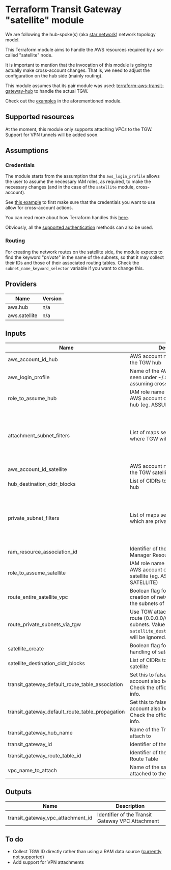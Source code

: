 # Terraform Transit Gateway "satellite" module

We are following the hub-spoke(s) (aka [star network][1]) network topology
model.

This Terraform module aims to handle the AWS resources required by a so-called
"satellite" node.

It is important to mention that the invocation of this module is going to
actually make cross-account changes. That is, we need to adjust the
configuration on the hub side (mainly routing).

This module assumes that its pair module was used:
[terraform-aws-transit-gateway-hub][2] to handle the actual TGW.

Check out the [examples][3] in the aforementioned module.

## Supported resources

At the moment, this module only supports attaching _VPCs_ to the TGW.
Support for VPN tunnels will be added soon.

## Assumptions

### Credentials

The module starts from the assumption that the `aws_login_profile` allows the
user to assume the necessary IAM roles, as required, to make the necessary
changes (and in the case of the `satellite` module, cross-account).

See [this example][4] to first make sure that the credentials you want to use
allow for cross-account actions.

You can read more about how Terraform handles this [here][5].

Obviously, all the [supported authentication][6] methods can also be used.

### Routing

For creating the network routes on the satellite side, the module expects to
find the keyword "_private_" in the name of the subnets, so that it may collect
their IDs and those of their associated routing tables.
Check the `subnet_name_keyword_selector` variable if you want to change this.

<!-- BEGINNING OF PRE-COMMIT-TERRAFORM DOCS HOOK -->
## Providers

| Name | Version |
|------|---------|
| aws.hub | n/a |
| aws.satellite | n/a |

## Inputs

| Name | Description | Type | Default | Required |
|------|-------------|------|---------|:-----:|
| aws\_account\_id\_hub | AWS account number containing the TGW hub | `string` | n/a | yes |
| aws\_login\_profile | Name of the AWS login profile as seen under ~/.aws/config used for assuming cross-account roles | `any` | n/a | yes |
| role\_to\_assume\_hub | IAM role name to assume in the AWS account containing the TGW hub (eg. ASSUME-ROLE-HUB) | `string` | n/a | yes |
| attachment\_subnet\_filters | List of maps selecting the subnet(s) where TGW will be attached | <pre>list(object({<br>    name   = string<br>    values = list(string)<br>  }))<br></pre> | <pre>[<br>  {<br>    "name": "tag:Name",<br>    "values": [<br>      "*private*"<br>    ]<br>  }<br>]<br></pre> | no |
| aws\_account\_id\_satellite | AWS account number containing the TGW satellite | `string` | `""` | no |
| hub\_destination\_cidr\_blocks | List of CIDRs to be routed for the hub | `list(string)` | `[]` | no |
| private\_subnet\_filters | List of maps selecting the subnet(s) which are private | <pre>list(object({<br>    name   = string<br>    values = list(string)<br>  }))<br></pre> | <pre>[<br>  {<br>    "name": "tag:Name",<br>    "values": [<br>      "*private*"<br>    ]<br>  }<br>]<br></pre> | no |
| ram\_resource\_association\_id | Identifier of the Resource Access Manager Resource Association | `string` | `""` | no |
| role\_to\_assume\_satellite | IAM role name to assume in the AWS account containing the TGW satellite (eg. ASSUME-ROLE-SATELLITE) | `string` | `""` | no |
| route\_entire\_satellite\_vpc | Boolean flag for toggling the creation of network routes for all the subnets of the satellite VPC | `bool` | `false` | no |
| route\_private\_subnets\_via\_tgw | Use TGW attachment as a default route (0.0.0.0/0) for private subnets. Value `satellite_destination_cidr_block`s will be ignored. | `bool` | `false` | no |
| satellite\_create | Boolean flag for toggling the handling of satellite resources | `bool` | `false` | no |
| satellite\_destination\_cidr\_blocks | List of CIDRs to be routed for the satellite | `list(string)` | `[]` | no |
| transit\_gateway\_default\_route\_table\_association | Set this to false when the hub account also becomes a satellite. Check the official docs for more info. | `bool` | `true` | no |
| transit\_gateway\_default\_route\_table\_propagation | Set this to false when the hub account also becomes a satellite. Check the official docs for more info. | `bool` | `true` | no |
| transit\_gateway\_hub\_name | Name of the Transit Gateway to attach to | `string` | `""` | no |
| transit\_gateway\_id | Identifier of the Transit Gateway | `string` | `""` | no |
| transit\_gateway\_route\_table\_id | Identifier of the Transit Gateway Route Table | `string` | `""` | no |
| vpc\_name\_to\_attach | Name of the satellite VPC to be attached to the TGW | `string` | `""` | no |

## Outputs

| Name | Description |
|------|-------------|
| transit\_gateway\_vpc\_attachment\_id | Identifier of the Transit Gateway VPC Attachment |

<!-- END OF PRE-COMMIT-TERRAFORM DOCS HOOK -->

## To do

- Collect TGW ID directly rather than using a RAM data source
  ([currently not supported][7])
- Add support for VPN attachments

[1]: https://en.wikipedia.org/wiki/Star_network
[2]: https://github.com/Flaconi/terraform-aws-transit-gateway-hub
[3]: https://github.com/Flaconi/terraform-aws-transit-gateway-hub/tree/master/examples
[4]: https://docs.aws.amazon.com/cli/latest/reference/sts/assume-role.html#examples
[5]: https://www.terraform.io/docs/configuration/modules.html#passing-providers-explicitly
[6]: https://www.terraform.io/docs/providers/aws/index.html#authentication
[7]: https://docs.aws.amazon.com/cli/latest/reference/ec2/describe-transit-gateways.html#options

